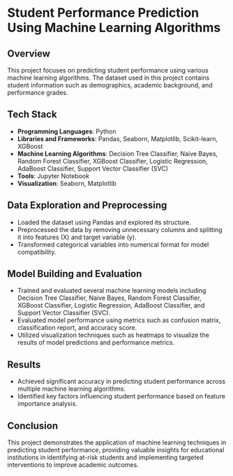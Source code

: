 # Student Performance Prediction Using Machine Learning Algorithms

## Overview

This project focuses on predicting student performance using various machine learning algorithms. The dataset used in this project contains student information such as demographics, academic background, and performance grades.

## Tech Stack

- **Programming Languages**: Python
- **Libraries and Frameworks**: Pandas, Seaborn, Matplotlib, Scikit-learn, XGBoost
- **Machine Learning Algorithms**: Decision Tree Classifier, Naive Bayes, Random Forest Classifier, XGBoost Classifier, Logistic Regression, AdaBoost Classifier, Support Vector Classifier (SVC)
- **Tools**: Jupyter Notebook
- **Visualization**: Seaborn, Matplotlib

## Data Exploration and Preprocessing

- Loaded the dataset using Pandas and explored its structure.
- Preprocessed the data by removing unnecessary columns and splitting it into features (X) and target variable (y).
- Transformed categorical variables into numerical format for model compatibility.

## Model Building and Evaluation

- Trained and evaluated several machine learning models including Decision Tree Classifier, Naive Bayes, Random Forest Classifier, XGBoost Classifier, Logistic Regression, AdaBoost Classifier, and Support Vector Classifier (SVC).
- Evaluated model performance using metrics such as confusion matrix, classification report, and accuracy score.
- Utilized visualization techniques such as heatmaps to visualize the results of model predictions and performance metrics.

## Results

- Achieved significant accuracy in predicting student performance across multiple machine learning algorithms.
- Identified key factors influencing student performance based on feature importance analysis.

## Conclusion

This project demonstrates the application of machine learning techniques in predicting student performance, providing valuable insights for educational institutions in identifying at-risk students and implementing targeted interventions to improve academic outcomes.

